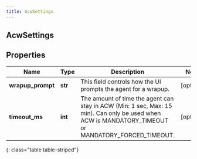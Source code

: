 ```yaml
---
title: AcwSettings
---
```

## AcwSettings

## Properties

|Name | Type | Description | Notes|
|------------ | ------------- | ------------- | -------------|
| **wrapup_prompt** | **str** | This field controls how the UI prompts the agent for a wrapup. | [optional] |
| **timeout_ms** | **int** | The amount of time the agent can stay in ACW (Min: 1 sec, Max: 15 min).  Can only be used when ACW is MANDATORY_TIMEOUT or MANDATORY_FORCED_TIMEOUT. | [optional] |
{: class="table table-striped"}


